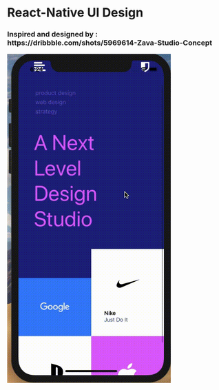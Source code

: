 <h1> React-Native UI Design </h1> 


<h3>
Inspired and designed by :  https://dribbble.com/shots/5969614-Zava-Studio-Concept
</h3> 



<img src="https://github.com/pSkywalker/reactNativeUIDesignStudioScreen/blob/master/reactNativePanelUI.gif"/>

